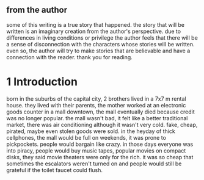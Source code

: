 ## from the author

some of this writing is a true story that happened. the story that will be written is an imaginary creation from the author's perspective. due to differences in living conditions or privilege the author feels that there will be a sense of disconnection with the characters whose stories will be written. even so, the author will try to make stories that are believable and have a connection with the reader. thank you for reading.

# 1 Introduction

born in the suburbs of the capital city, 2 brothers lived in a 7x7 m rental house. they lived with their parents, the mother worked at an electronic goods counter in a mall downtown, the mall eventually died because credit was no longer popular. the mall wasn't bad, it felt like a better traditional market, there was air conditioning although it wasn't very cold. fake, cheap, pirated, maybe even stolen goods were sold. in the heyday of thick cellphones, the mall would be full on weekends, it was prone to pickpockets. people would bargain like crazy. in those days everyone was into piracy, people would buy music tapes, popular movies on compact disks, they said movie theaters were only for the rich. it was so cheap that sometimes the escalators weren't turned on and people would still be grateful if the toilet faucet could flush.